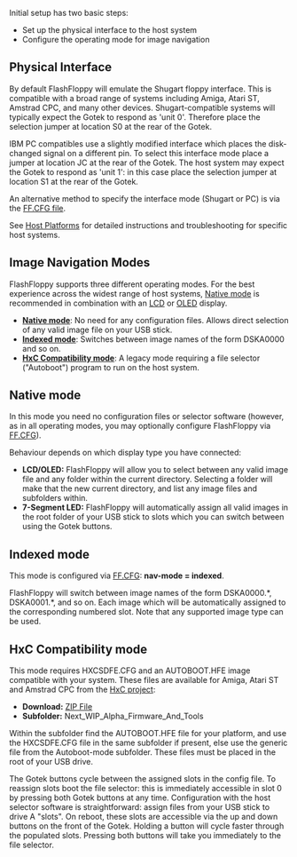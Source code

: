 Initial setup has two basic steps:
- Set up the physical interface to the host system
- Configure the operating mode for image navigation

## Physical Interface

By default FlashFloppy will emulate the Shugart floppy interface. This
is compatible with a broad range of systems including Amiga, Atari ST,
Amstrad CPC, and many other devices. Shugart-compatible systems will
typically expect the Gotek to respond as 'unit 0'. Therefore place the
selection jumper at location S0 at the rear of the Gotek.

IBM PC compatibles use a slightly modified interface which places the
disk-changed signal on a different pin. To select this interface mode
place a jumper at location JC at the rear of the Gotek. The host
system may expect the Gotek to respond as 'unit 1': in this case place
the selection jumper at location S1 at the rear of the Gotek.

An alternative method to specify the interface mode (Shugart or PC) is
via the [FF.CFG file][ffcfg].

See [Host Platforms](Host-Platforms) for detailed instructions and
troubleshooting for specific host systems.

## Image Navigation Modes

FlashFloppy supports three different operating modes. For the best
experience across the widest range of host systems, [Native
mode](#native-mode) is recommended in combination with an [LCD][lcd] or
[OLED][oled] display.

- [**Native mode**](#native-mode): No need for any configuration files.
  Allows direct selection of any valid image file on your USB stick.
- [**Indexed mode**](#indexed-mode): Switches between image names of the
  form DSKA0000 and so on.
- [**HxC Compatibility mode**](#hxc-compatibility-mode): A legacy mode
  requiring a file selector ("Autoboot") program to run on the host
  system.
  
## Native mode

In this mode you need no configuration files or selector
software (however, as in all operating modes, you may optionally
configure FlashFloppy via [FF.CFG][ffcfg]).

Behaviour depends on which display type you have connected:
- **LCD/OLED:**
FlashFloppy will allow you to select between any valid image file and
any folder within the current directory. Selecting a folder will make
that the new current directory, and list any image files and
subfolders within.
- **7-Segment LED:**
FlashFloppy will automatically assign all valid images in
the root folder of your USB stick to slots which you can switch
between using the Gotek buttons.

## Indexed mode

This mode is configured via [FF.CFG][ffcfg]:
**nav-mode = indexed**.

FlashFloppy will switch between image names of the form
DSKA0000.\*, DSKA0001.\*, and so on. Each image which will be automatically
assigned to the corresponding numbered slot. Note that any supported
image type can be used.

## HxC Compatibility mode

This mode requires HXCSDFE.CFG and an AUTOBOOT.HFE image compatible
with your system. These files are available for Amiga, Atari ST
and Amstrad CPC from the [HxC project][hxc_web]:
- **Download:** [ZIP File][hxc_dl]
- **Subfolder:** Next_WIP_Alpha_Firmware_And_Tools

Within the subfolder find the AUTOBOOT.HFE file for your platform, and
use the HXCSDFE.CFG file in the same subfolder if present, else use
the generic file from the Autoboot-mode subfolder. These files must be
placed in the root of your USB drive.

The Gotek buttons cycle between the assigned slots in the config
file. To reassign slots boot the file selector: this is immediately
accessible in slot 0 by pressing both Gotek buttons at any
time. Configuration with the host selector software is
straightforward: assign files from your USB stick to drive A
"slots". On reboot, these slots are accessible via the up and down
buttons on the front of the Gotek. Holding a button will cycle faster
through the populated slots. Pressing both buttons will take you
immediately to the file selector.

[ffcfg]: FF.CFG-Configuration-File
[lcd]: https://github.com/keirf/FlashFloppy/wiki/Hardware-Mods#lcd-display
[oled]: https://github.com/keirf/FlashFloppy/wiki/Hardware-Mods#oled-display
[hxc_web]: http://hxc2001.com/
[hxc_dl]: http://hxc2001.com/download/floppy_drive_emulator/HXCFEUSB_HFE_beta_firmware.zip
